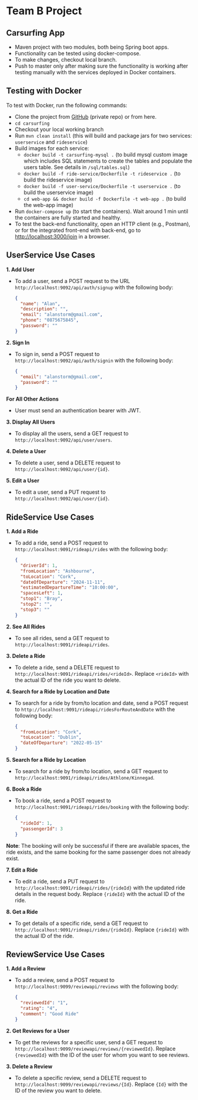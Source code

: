 # Team B Project

## Carsurfing App

- Maven project with two modules, both being Spring boot apps.
- Functionality can be tested using docker-compose.
- To make changes, checkout local branch.
- Push to master only after making sure the functionality is working after testing manually with the services deployed in Docker containers.

## Testing with Docker

To test with Docker, run the following commands:

- Clone the project from [GitHub](https://github.com/catalinpatularu78/carsurfing.git) (private repo) or from here.
- `cd carsurfing`
- Checkout your local working branch
- Run `mvn clean install` (this will build and package jars for two services: `userservice` and `rideservice`)
- Build images for each service:
  - `docker build -t carsurfing-mysql .`
    (to build mysql custom image which includes SQL statements to create the tables and populate the users table. See details in `/sql/tables.sql`)
  - `docker build -f ride-service/Dockerfile -t rideservice .`
    (to build the rideservice image)
  - `docker build -f user-service/Dockerfile -t userservice .`
    (to build the userservice image)
  - `cd web-app && docker build -f Dockerfile -t web-app .`
    (to build the web-app image)
- Run `docker-compose up` (to start the containers). Wait around 1 min until the containers are fully started and healthy.
- To test the back-end functionality, open an HTTP client (e.g., Postman), or for the integrated front-end with back-end, go to [http://localhost:3000/join](http://localhost:3000/join) in a browser.

## UserService Use Cases

**1. Add User**
- To add a user, send a POST request to the URL `http://localhost:9092/api/auth/signup` with the following body:
  ```json
  {
    "name": "Alan",
    "description": "",
    "email": "alanstorm@gmail.com",
    "phone": "0875675845",
    "password": ""
  }

**2. Sign In**
- To sign in, send a POST request to `http://localhost:9092/api/auth/signin` with the following body:
  ```json
  {
    "email": "alanstorm@gmail.com",
    "password": ""
  }
**For All Other Actions**
- User must send an authentication bearer with JWT.

**3. Display All Users**
- To display all the users, send a GET request to `http://localhost:9092/api/user/users`.

**4. Delete a User**
- To delete a user, send a DELETE request to `http://localhost:9092/api/user/{id}`.

**5. Edit a User**
- To edit a user, send a PUT request to `http://localhost:9092/api/user/{id}`.

## RideService Use Cases

**1. Add a Ride**
- To add a ride, send a POST request to `http://localhost:9091/rideapi/rides` with the following body:
  ```json
  {
    "driverId": 1,
    "fromLocation": "Ashbourne",
    "toLocation": "Cork",
    "dateOfDeparture": "2024-11-11",
    "estimatedDepartureTime": "10:00:00",
    "spacesLeft": 1,
    "stop1": "Bray",
    "stop2": "",
    "stop3": ""
  }
**2. See All Rides**
- To see all rides, send a GET request to `http://localhost:9091/rideapi/rides`.

**3. Delete a Ride**
- To delete a ride, send a DELETE request to `http://localhost:9091/rideapi/rides/<rideId>`. Replace `<rideId>` with the actual ID of the ride you want to delete.

**4. Search for a Ride by Location and Date**
- To search for a ride by from/to location and date, send a POST request to `http://localhost:9091/rideapi/ridesForRouteAndDate` with the following body:
  ```json
  {
    "fromLocation": "Cork",
    "toLocation": "Dublin",
    "dateOfDeparture": "2022-05-15"
  }

**5. Search for a Ride by Location**
- To search for a ride by from/to location, send a GET request to `http://localhost:9091/rideapi/rides/Athlone/Kinnegad`.

**6. Book a Ride**
- To book a ride, send a POST request to `http://localhost:9091/rideapi/rides/booking` with the following body:
  ```json
  {
    "rideId": 1,
    "passengerId": 3
  }

**Note**: The booking will only be successful if there are available spaces, the ride exists, and the same booking for the same passenger does not already exist.

**7. Edit a Ride**
- To edit a ride, send a PUT request to `http://localhost:9091/rideapi/rides/{rideId}` with the updated ride details in the request body. Replace `{rideId}` with the actual ID of the ride.

**8. Get a Ride**
- To get details of a specific ride, send a GET request to `http://localhost:9091/rideapi/rides/{rideId}`. Replace `{rideId}` with the actual ID of the ride.

## ReviewService Use Cases

**1. Add a Review**
- To add a review, send a POST request to `http://localhost:9099/reviewapi/reviews` with the following body:
  ```json
  {
    "reviewedId": "1",
    "rating": "4",
    "comment": "Good Ride"
  }

**2. Get Reviews for a User**
- To get the reviews for a specific user, send a GET request to `http://localhost:9099/reviewapi/reviews/{reviewedId}`. Replace `{reviewedId}` with the ID of the user for whom you want to see reviews.

**3. Delete a Review**
- To delete a specific review, send a DELETE request to `http://localhost:9099/reviewapi/reviews/{Id}`. Replace `{Id}` with the ID of the review you want to delete.

